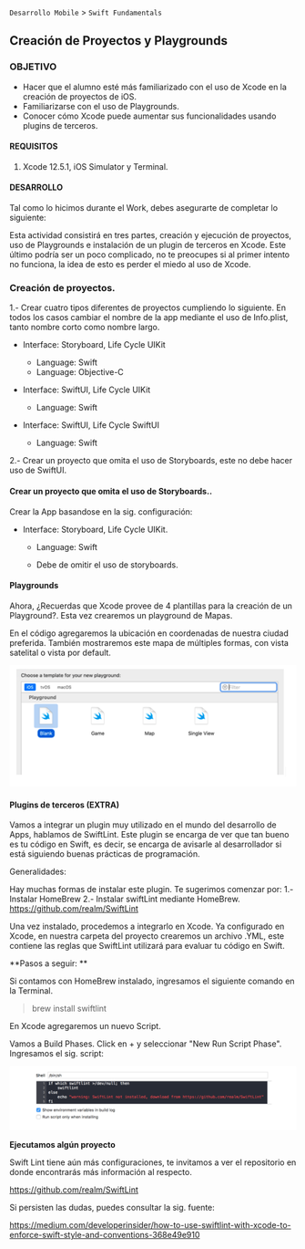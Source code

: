
`Desarrollo Mobile` > `Swift Fundamentals`


## Creación de Proyectos y Playgrounds

### OBJETIVO

- Hacer que el alumno esté más familiarizado con el uso de Xcode en la creación de proyectos de iOS.
- Familiarizarse con el uso de Playgrounds. 
- Conocer cómo Xcode puede aumentar sus funcionalidades usando plugins de terceros.

#### REQUISITOS

1. Xcode 12.5.1, iOS Simulator y Terminal.


#### DESARROLLO

Tal como lo hicimos durante el Work, debes asegurarte de completar lo siguiente:

Esta actividad consistirá en tres partes, creación y ejecución de proyectos, uso de Playgrounds e instalación de un plugin de terceros en Xcode.  Este último podría ser un poco complicado, no te preocupes si al primer intento no funciona, la idea de esto es perder el miedo al uso de Xcode.


### Creación de proyectos.

1.- Crear cuatro tipos diferentes de proyectos cumpliendo lo siguiente. En todos los casos cambiar el nombre de la app mediante el uso de Info.plist, tanto nombre corto como nombre largo.

- Interface: Storyboard, Life Cycle UIKit
	- Language: Swift
	- Language: Objective-C

- Interface: SwiftUI, Life Cycle UIKit
	- Language: Swift

- Interface: SwiftUI, Life Cycle SwiftUI
	- Language: Swift


2.- Crear un proyecto que omita el uso de Storyboards, este no debe hacer uso de SwiftUI. 

#### Crear un proyecto que omita el uso de Storyboards..

Crear la App basandose en la sig. configuración:

- Interface: Storyboard, Life Cycle UIKit.	
	- Language: Swift
	
	- Debe de omitir el uso de storyboards. 


#### Playgrounds

Ahora, ¿Recuerdas que Xcode provee de 4 plantillas para la creación de un Playground?. Esta vez crearemos un playground de Mapas.

En el código agregaremos la ubicación en coordenadas de nuestra ciudad preferida.
También mostraremos este mapa de múltiples formas, con vista satelital o vista por default.

![](playgrounds.png)


#### Plugins de terceros (EXTRA)

Vamos a integrar un plugin muy utilizado en el mundo del desarrollo de Apps, hablamos de SwiftLint. Este plugin se encarga de ver que tan bueno es tu código en Swift, es decir, se encarga de avisarle al desarrollador si está siguiendo buenas prácticas de programación.

Generalidades:

Hay muchas formas de instalar este plugin. Te sugerimos comenzar por:
1.- Instalar HomeBrew
2.- Instalar swiftLint mediante HomeBrew.
https://github.com/realm/SwiftLint

Una vez instalado, procedemos a integrarlo en Xcode.
Ya configurado en Xcode, en nuestra carpeta del proyecto crearemos un archivo .YML, este contiene las reglas que SwiftLint utilizará para evaluar tu código en Swift.


**Pasos a seguir: **

Si contamos con HomeBrew instalado, ingresamos el siguiente comando en la Terminal.

> brew install swiftlint

En Xcode agregaremos un nuevo Script.

Vamos a Build Phases. Click en + y seleccionar "New Run Script Phase". Ingresamos el sig. script:

![](1.png)

**Ejecutamos algún proyecto**


Swift Lint tiene aún más configuraciones, te invitamos a ver el repositorio en donde encontrarás más información al respecto. 

https://github.com/realm/SwiftLint

Si persisten las dudas, puedes consultar la sig. fuente:

https://medium.com/developerinsider/how-to-use-swiftlint-with-xcode-to-enforce-swift-style-and-conventions-368e49e910




